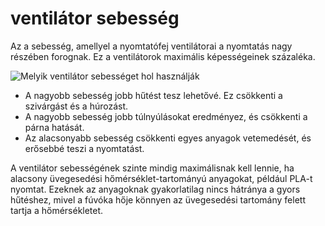 # ventilátor sebesség

Az a sebesség, amellyel a nyomtatófej ventilátorai a nyomtatás nagy részében forognak. Ez a ventilátorok maximális képességeinek százaléka.

![Melyik ventilátor sebességet hol használják](../images/cool_fan_speed.svg)

- A nagyobb sebesség jobb hűtést tesz lehetővé. Ez csökkenti a szivárgást és a húrozást.
- A nagyobb sebesség jobb túlnyúlásokat eredményez, és csökkenti a párna hatását.
- Az alacsonyabb sebesség csökkenti egyes anyagok vetemedését, és erősebbé teszi a nyomtatást.

A ventilátor sebességének szinte mindig maximálisnak kell lennie, ha alacsony üvegesedési hőmérséklet-tartományú anyagokat, például PLA-t nyomtat. Ezeknek az anyagoknak gyakorlatilag nincs hátránya a gyors hűtéshez, mivel a fúvóka hője könnyen az üvegesedési tartomány felett tartja a hőmérsékletet.
